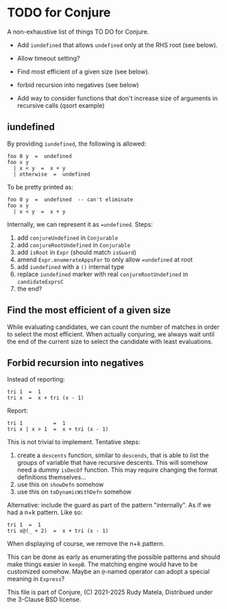 TODO for Conjure
================

A non-exhaustive list of things TO DO for Conjure.

* Add `iundefined` that allows `undefined` only at the RHS root (see below).

* Allow timeout setting?

* Find most efficient of a given size (see below).

* forbid recursion into negatives (see below)

* Add way to consider functions that don't increase size of arguments in recursive calls
	(qsort example)


## iundefined

By providing `iundefined`, the following is allowed:

	foo 0 y  =  undefined
	foo x y
	  | x < y  =  x + y
	  | otherwise  =  undefined

To be pretty printed as:

	foo 0 y  =  undefined  -- can't eliminate
	foo x y
	  | x < y  =  x + y

Internally, we can represent it as `=undefined`.  Steps:

1. add `conjureUndefined` in `Conjurable`
2. add `conjureRootUndefined` in `Conjurable`
3. add `isRoot` in `Expr` (should match `isGuard`)
4. amend `Expr.enumerateAppsFor` to only allow `=undefined` at root
5. add `iundefined` with a `()` internal type
6. replace `iundefined` marker with real `conjureRootUndefined` in `candidateExprsC`
7. the end?

## Find the most efficient of a given size

While evaluating candidates, we can count the number of matches in order to
select the most efficient.  When actually conjuring, we always wait until the
end of the current size to select the candidate with least evaluations.


## Forbid recursion into negatives

Instead of reporting:

	tri 1  =  1
	tri x  =  x + tri (x - 1)

Report:

	tri 1          =  1
	tri x | x > 1  =  x + tri (x - 1)

This is not trivial to implement.
Tentative steps:

1. create a `descents` function, similar to `descends`,
   that is able to list the groups of variable that have recursive descents.
   This will somehow need a dummy `isDecOf` function.
   This may require changing the format definitions themselves...
2. use this on `showDefn` somehow
3. use this on `toDynamicWithDefn` somehow

Alternative: include the guard as part of the pattern "internally".  As if we
had a n+k pattern.  Like so:

	tri 1  =  1
	tri x@(_ + 2)  =  x + tri (x - 1)

When displaying of course, we remove the n+k pattern.

This can be done as early as enumerating the possible patterns and should make
things easier in `keepB`.  The matching engine would have to be customized
somehow.  Maybe an `@`-named operator can adopt a special meaning in `Express`?



This file is part of Conjure,
(C) 2021-2025 Rudy Matela,
Distribued under the 3-Clause BSD license.

